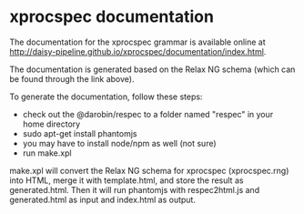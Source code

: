 xprocspec documentation
=======================

The documentation for the xprocspec grammar is available online at http://daisy-pipeline.github.io/xprocspec/documentation/index.html.

The documentation is generated based on the Relax NG schema (which can be found through the link above).

To generate the documentation, follow these steps:
 * check out the @darobin/respec to a folder named "respec" in your home directory
 * sudo apt-get install phantomjs
 * you may have to install node/npm as well (not sure)
 * run make.xpl

make.xpl will convert the Relax NG schema for xprocspec (xprocspec.rng) into HTML, merge it with template.html, and store the result as generated.html. Then it will run phantomjs with respec2html.js and generated.html as input and index.html as output.
